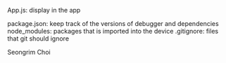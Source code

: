 App.js: display in the app

package.json: keep track of the versions of debugger and dependencies
node_modules: packages that is imported into the device
.gitignore: files that git should ignore

Seongrim Choi